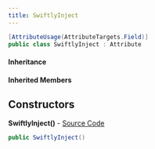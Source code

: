 ```yaml
---
title: SwiftlyInject
---
```


```csharp
[AttributeUsage(AttributeTargets.Field)]
public class SwiftlyInject : Attribute
```

#### Inheritance

#### Inherited Members

## Constructors

**SwiftlyInject()** - [Source Code](https://github.com/swiftly-solution/swiftlys2/blob/master/managed/src/SwiftlyS2.Shared/SwiftlyCoreAttribute.cs#L5)

```csharp
public SwiftlyInject()
```

